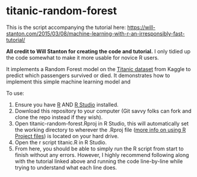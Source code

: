 # titanic-random-forest
This is the script accompanying the tutorial here: https://will-stanton.com/2015/03/08/machine-learning-with-r-an-irresponsibly-fast-tutorial/

**All credit to Will Stanton for creating the code and tutorial.** I only tidied up the code somewhat to make it more usable for novice R users.

It implements a Random Forest model on the [Titanic dataset](https://www.kaggle.com/c/titanic/data) from Kaggle to predict which passengers survived or died. It demonstrates how to implement this simple machine learning model and 

To use:
1. Ensure you have [R](https://cran.r-project.org/) AND [R Studio](https://www.rstudio.com/products/rstudio/download/#download) installed.
2. Download this repository to your computer (Git savvy folks can fork and clone the repo instead if they wish).
3. Open titanic-random-forest.Rproj in R Studio, this will automatically set the working directory to wherever the .Rproj file ([more info on using R Project files](https://support.rstudio.com/hc/en-us/articles/200526207-Using-Projects)) is located on your hard drive.
4. Open the r script titanic.R in R Studio.
5. From here, you should be able to simply run the R script from start to finish without any errors. However, I highly recommend following along with the tutorial linked above and running the code line-by-line while trying to understand what each line does.
